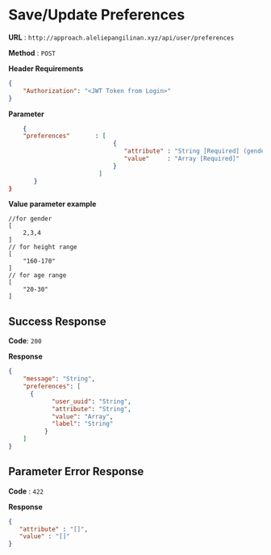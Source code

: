 # Save/Update Preferences

**URL** : `http://approach.aleliepangilinan.xyz/api/user/preferences`

**Method** : `POST`

**Header Requirements**
```json
{
    "Authorization": "<JWT Token from Login>"
}
```

**Parameter**
```json
    {
    "preferences"       : [
                             {
                                "attribute" : "String [Required] (gender,age_range,height)",
                                "value"     : "Array [Required]"
                             }     
                         ] 
       }
}
```
**Value parameter example**
```
//for gender
[
    2,3,4
]
// for height range
[
    "160-170"
]
// for age range
[
    "20-30"
]
```
## Success Response
**Code**: `200`

**Response**
```json
{
    "message": "String",
    "preferences": [
      {
            "user_uuid": "String",
            "attribute": "String",
            "value": "Array",
            "label": "String"
          }
    ]
}
```


## Parameter Error Response
**Code** : `422`

**Response**
```json
{
   "attribute" : "[]",
   "value" : "[]"
}
```
